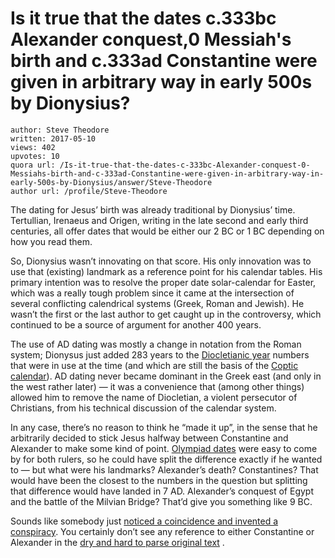 # Is it true that the dates c.333bc Alexander conquest,0 Messiah's birth and c.333ad Constantine were given in arbitrary way in early 500s by Dionysius?

	author: Steve Theodore
	written: 2017-05-10
	views: 402
	upvotes: 10
	quora url: /Is-it-true-that-the-dates-c-333bc-Alexander-conquest-0-Messiahs-birth-and-c-333ad-Constantine-were-given-in-arbitrary-way-in-early-500s-by-Dionysius/answer/Steve-Theodore
	author url: /profile/Steve-Theodore


The dating for Jesus’ birth was already traditional by Dionysius’ time. Tertullian, Irenaeus and Origen, writing in the late second and early third centuries, all offer dates that would be either our 2 BC or 1 BC depending on how you read them.

So, Dionysius wasn’t innovating on that score. His only innovation was to use that (existing) landmark as a reference point for his calendar tables. His primary intention was to resolve the proper date solar-calendar for Easter, which was a really tough problem since it came at the intersection of several conflicting calendrical systems (Greek, Roman and Jewish). He wasn’t the first or the last author to get caught up in the controversy, which continued to be a source of argument for another 400 years.

The use of AD dating was mostly a change in notation from the Roman system; Dionysus just added 283 years to the [Diocletianic year](http://www.oxfordreference.com/view/10.1093/oi/authority.20110810104747704) numbers that were in use at the time (and which are still the basis of the [Coptic calendar](https://en.wikipedia.org/wiki/Coptic_calendar)). AD dating never became dominant in the Greek east (and only in the west rather later) — it was a convenience that (among other things) allowed him to remove the name of Diocletian, a violent persecutor of Christians, from his technical discussion of the calendar system.

In any case, there’s no reason to think he “made it up”, in the sense that he arbitrarily decided to stick Jesus halfway between Constantine and Alexander to make some kind of point. [Olympiad dates](http://www.tyndalehouse.com/Egypt/ptolemies/chron/olympic/chron_ol_cal_fr.htm) were easy to come by for both rulers, so he could have split the difference exactly if he wanted to — but what were his landmarks? Alexander’s death? Constantines? That would have been the closest to the numbers in the question but splitting that difference would have landed in 7 AD. Alexander’s conquest of Egypt and the battle of the Milvian Bridge? That’d give you something like 9 BC.

Sounds like somebody just [noticed a coincidence and invented a conspiracy](https://theodox.quora.com/Damn-you-internet). You certainly don’t see any reference to either Constantine or Alexander in the [dry and hard to parse original text](http://www.tertullian.org/fathers/dionysius_exiguus_easter_01.htm#Preface) .

